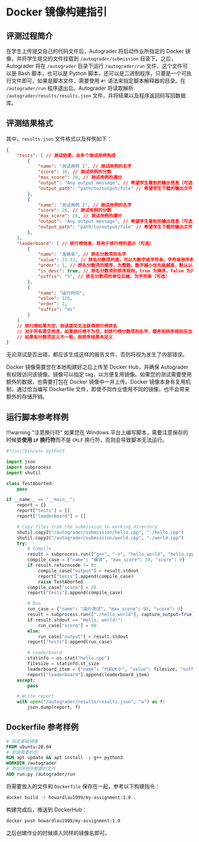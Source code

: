 # Docker 镜像构建指引

## 评测过程简介

在学生上传提交自己的代码文件后，Autograder 将启动作业所指定的 Docker 镜像，并将学生提交的文件挂载到 `/autograder/submission` 目录下。之后，Autograder 将在 `/autograder` 目录下运行 `/autograder/run` 文件，这个文件可以是 Bash 脚本，也可以是 Python 脚本，还可以是二进制程序，只要是一个可执行文件即可。如果是脚本文件，需要使用 `#!` 语法来指定脚本解释器的目录。在 `/autograder/run` 程序退出后，Autograder 将读取解析 `/autograder/results/results.json` 文件，并将结果以及程序返回码写回数据库。

## 评测结果格式

其中，`results.json` 文件格式以及样例如下：

```json
{
    "tests": [ // 测试结果，由多个测试用例构成
        {
            "name": "测试用例 1", // 测试用例的名字
            "score": 10, // 测试用例的分数
            "max_score": 20, // 测试用例的满分
            "output": "Any output message", // 希望学生看到的输出信息（可选）
            "output_path": "path/to/output/file" // 希望学生下载的输出文件，需要在 /autograder/results/outputs 目录下（可选）
        },
        {
            "name": "测试用例 2", // 测试用例的名字
            "score": 20, // 测试用例的分数
            "max_score": 20, // 测试用例的满分
            "output": "Any output message", // 希望学生看到的输出信息（可选）
            "output_path": "path/to/output/file" // 希望学生下载的输出文件，需要在 /autograder/results/outputs 目录下（可选）
        },
    ],
    "leaderboard": [ // 排行榜信息，将用于排行榜的显示（可选）
        {
            "name": "准确率", // 排名分数项的名字
            "value": 23.33, // 排名分数项的值，可以为数字或字符串，字符串按字典序比较
            "order": 1, // 排名分数项的顺序，为整数，数字越小优先级越高，默认以及最小值为 0，多个顺序重复时，排序结果未定义
            "is_desc": true, // 排名分数项的排序规则，true 为降序，false 为升序，默认为 false
            "suffix": "%", // 排名分数项的单位后缀，为字符串（可选）
        },
        {
            "name": "运行时间",
            "value": 126,
            "order": 2,
            "suffix": "ms"
        }
    ]
    // 排行榜如果为空，则该提交无法获得排行榜排名
    // 对于所有提交而言，如果排行榜不为空，则排行榜分数项的名字、顺序和排序规则应当相同
    // 如果有分数项定义不一致，则排序结果未定义
}
```

无论测试是否出错，都应该生成这样的报告文件，否则将视为发生了内部错误。

Docker 镜像需要您在本地构建好之后上传至 Docker Hub，并确保 Autograder 有权限访问该镜像。镜像可以指定 tag，以方便复用镜像。如果您的测试需要使用额外的数据，也需要打包在 Docker 镜像中一并上传。Docker 镜像本身有复用机制，通过恰当编写 Dockerfile 文件，即使不同作业使用不同的镜像，也不会带来额外的存储开销。

## 运行脚本参考样例

!!!warning "注意换行符"
    如果您在 Windows 平台上编写脚本，需要注意保存的时候要**使用 `LF` 换行符**而不是 `CRLF` 换行符，否则会导致脚本无法运行。

```python
#!/usr/bin/env python3

import json
import subprocess
import shutil

class TestAborted:
    pass

if __name__ == "__main__":
    report = {}
    report["tests"] = []
    report["leaderboard"] = []

    # Copy files from the submission to working directory
    shutil.copy2("/autograder/submission/hello.cpp", "./hello.cpp")
    shutil.copy2("/autograder/submission/world.cpp", "./world.cpp")
    try:
        # Compile
        result = subprocess.run(["g++", "-o", "hello_world", "hello.cpp", "world.cpp"], capture_output=True)
        compile_case = {"name": "编译", "max_score": 20, "score": 0}
        if result.returncode != 0:
            compile_case["output"] = result.stdout
            report["tests"].append(compile_case)
            raise TestAborted
        compile_case["score"] = 20
        report["tests"].append(compile_case)

        # Run
        run_case = {"name": "运行测试", "max_score": 80, "score": 0}
        result = subprocess.run(["./hello_world"], capture_output=True)
        if result.stdout == "Hello, world!":
            run_case["score"] = 80
        else:
            run_case["output"] = result.stdout
        report["tests"].append(run_case)

        # Leaderboard
        statinfo = os.stat("hello.cpp")
        filesize = statinfo.st_size
        leaderboard_item = {"name": "代码大小", "value": filesize, "suffix": "B"}
        report["leaderboard"].append(leaderboard_item)
    except:
        pass

    # Write report
    with open("/autograder/results/results.json", "w") as f:
        json.dump(report, f)
```

## Dockerfile 参考样例

```dockerfile
# 指定基础镜像
FROM ubuntu:20.04
# 安装需要的包
RUN apt update && apt install -y g++ python3
WORKDIR /autograder
# 添加评测所需要的文件
ADD run.py /autograder/run
```

将需要放入的文件和 `Dockerfile` 保存在一起，参考以下构建指令：

```bash
docker build -t howardlau1999/my-assignment:1.0 .
```

构建完成后，推送到 DockerHub：

```bash
docker push howardlau1999/my-assignment:1.0
```

之后创建作业的时候填入同样的镜像名即可。
